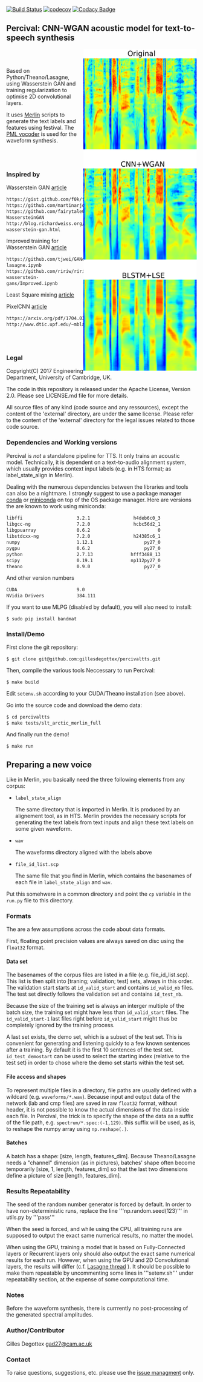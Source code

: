 [![Build Status](https://travis-ci.org/gillesdegottex/percival.svg?branch=master)](https://travis-ci.org/gillesdegottex/percival)
[![codecov](https://codecov.io/gh/gillesdegottex/percival/branch/master/graph/badge.svg)](https://codecov.io/gh/gillesdegottex/percival)
[![Codacy Badge](https://api.codacy.com/project/badge/Grade/f910efb5168a4569acea88ee0011e394)](https://www.codacy.com/app/gillesdegottex/percival?utm_source=github.com&amp;utm_medium=referral&amp;utm_content=gillesdegottex/percival&amp;utm_campaign=Badge_Grade)

## Percival: CNN-WGAN acoustic model for text-to-speech synthesis

<img align="right" width="300" src="./docs/spec_sample.png">

<br/><br/>

Based on Python/Theano/Lasagne, using Wasserstein GAN and training
regularization to optimise 2D convolutional layers.

It uses [Merlin](https://github.com/CSTR-Edinburgh/merlin) scripts to generate
the text labels and features using festival. The [PML vocoder](https://github.com/gillesdegottex/pulsemodel) is used for the waveform synthesis.

<br/><br/>

### Inspired by

Wasserstein GAN [article](https://arxiv.org/abs/1701.07875)

    https://gist.github.com/f0k/f3190ebba6c53887d598d03119ca2066
    https://github.com/martinarjovsky/WassersteinGAN
    https://github.com/fairytale0011/Conditional-WassersteinGAN
    http://blog.richardweiss.org/2017/07/21/conditional-wasserstein-gan.html

Improved training for Wasserstein GAN [article](https://arxiv.org/abs/1704.00028)

    https://github.com/tjwei/GANotebooks/blob/master/wgan2-lasagne.ipynb
    https://github.com/ririw/ririw.github.io/blob/master/assets/conditional-wasserstein-gans/Improved.ipynb

Least Square mixing [article](https://arxiv.org/abs/1611.07004)

PixelCNN [article](https://arxiv.org/abs/1606.05328)

    https://arxiv.org/pdf/1704.03809.pdf
    http://www.dtic.upf.edu/~mblaauw/MdM_NIPS_seminar/

<br/><br/>

### Legal

Copyright(C) 2017 Engineering Department, University of Cambridge, UK.

The code in this repository is released under the Apache License, Version 2.0.
Please see LICENSE.md file for more details.

All source files of any kind (code source and any ressources), except the
content of the 'external' directory, are under the same license. Please refer
to the content of the 'external' directory for the legal issues related to those
code source.


### Dependencies and Working versions

Percival is _not_ a standalone pipeline for TTS. It only trains an acoustic
model. Technically, it is dependent on a text-to-audio alignment system, which
usually provides context input labels (e.g. in HTS format; as label_state_align
in Merlin).

Dealing with the numerous dependencies between the libraries and tools can also
be a nightmare. I strongly suggest to use a package manager
[conda](https://conda.io/docs/) or [miniconda](https://conda.io/miniconda.html)
on top of the OS package manager. Here are versions the are known to work using
miniconda:
```
libffi                    3.2.1                h4deb6c0_3  
libgcc-ng                 7.2.0                hcbc56d2_1  
libgpuarray               0.6.2                         0  
libstdcxx-ng              7.2.0                h24385c6_1  
numpy                     1.12.1                   py27_0  
pygpu                     0.6.2                    py27_0  
python                    2.7.13              hfff3488_13  
scipy                     0.19.1              np112py27_0  
theano                    0.9.0                    py27_0  
```
And other version numbers
```
CUDA                      9.0
NVidia Drivers            384.111
```

If you want to use MLPG (disabled by default), you will also need to install:
```
$ sudo pip install bandmat
```

### Install/Demo

First clone the git repository:
```
$ git clone git@github.com:gillesdegottex/percivaltts.git
```
Then, compile the various tools Neccessary to run Percival:
```
$ make build
```

Edit `setenv.sh` according to your CUDA/Theano installation (see above).

Go into the source code and download the demo data:
```
$ cd percivaltts
$ make tests/slt_arctic_merlin_full
```

And finally run the demo!
```
$ make run
```

## Preparing a new voice
Like in Merlin, you basically need the three following elements from any corpus:
* `label_state_align`

    The same directory that is imported in Merlin. It is produced by an
    alignement tool, as in HTS. Merlin provides the necessary scripts for
    generating the text labels from text inputs and align these text labels on
    some given waveform.

* `wav`

    The waveforms directory aligned with the labels above

* `file_id_list.scp`

    The same file that you find in Merlin, which contains the basenames of each
    file in `label_state_align` and `wav`.    

Put this somehwere in a common directory and point the `cp` variable in the
`run.py` file to this directory.


### Formats

The are a few assumptions across the code about data formats.

First, floating point precision values are always saved on disc using the `float32` format.

#### Data set
The basenames of the corpus files are listed in a file (e.g. file_id_list.scp).
This list is then split into [traning; validation; test] sets, always in this order.
The validation start starts at `id_valid_start` and contains `id_valid_nb` files.
The test set directly follows the validation set and contains `id_test_nb`.

Because the size of the training set is always an interger multiple of the batch size, the training set might have less than `id_valid_start` files.
The `id_valid_start-1` last files right before `id_valid_start` might thus be completely ignored by the training process.

A last set exists, the demo set, which is a subset of the test set. This is convenient for generating and listening quickly to a few known sentences after a training. By default it is the first 10 sentences of the test set.
`id_test_demostart` can be used to select the starting index (relative to the test set) in order to chose where the demo set starts within the test set.

#### File access and shapes
To represent multiple files in a directory, file paths are usually defined with a wildcard (e.g. `waveforms/*.wav`).
Because input and output data of the network (lab and cmp files) are saved in raw `float32` format, without header, it is not possible to know the actual dimensions of the data
inside each file.
In Percival, the trick is to specify the shape of the data as a suffix of the file path, e.g. `spectrum/*.spec:(-1,129)`. this suffix will be used, as is, to reshape the numpy array using `np.reshape(.)`.

#### Batches

A batch has a shape: [size, length, features_dim]. Because Theano/Lasagne needs a "channel" dimension (as in pictures), batches' shape often become temporarily [size, 1, length, features_dim] so that the last two dimensions define a picture of size [length, features_dim].


### Results Repeatability

The seed of the random number generator is forced by default.
In order to have non-deterministic runs, replace the line '''np.random.seed(123)''' in utils.py by '''pass'''

When the seed is forced, and while using the CPU, all training runs are supposed to output the exact same numerical results, no matter the model.

When using the GPU, training a model that is based on Fully-Connected layers or Recurrent layers only should also output the exact same numerical results for each run.
However, when using the GPU and 2D Convolutional layers, the results will differ (c.f. [Lasagne thread](https://github.com/Lasagne/Lasagne/issues/6) ).
It should be possible to make them repeatable by uncommenting some lines in '''setenv.sh''' under repeatability section, at the expense of some computational time.


### Notes
Before the waveform synthesis, there is currrently no post-processing of the generated spectral amplitudes.

### Author/Contributor
Gilles Degottex <gad27@cam.ac.uk>

### Contact
To raise questions, suggestions, etc. please use the [issue managment](https://github.com/gillesdegottex/percival/issues) only.
